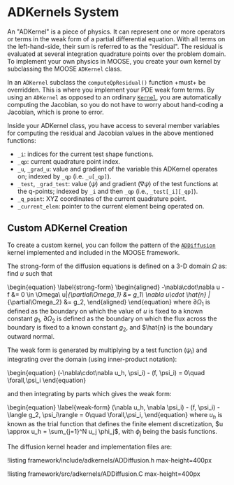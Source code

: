 # ADKernels System

An "ADKernel" is a piece of physics. It can represent one or more operators or terms in the weak form of
a partial differential equation.  With all terms on the left-hand-side, their sum is referred to as
the "residual". The residual is evaluated at several integration quadrature points over the problem
domain. To implement your own physics in MOOSE, you create your own kernel by subclassing the MOOSE
`ADKernel` class.

In an `ADKernel` subclass the `computeQpResidual()` function +must+ be overridden.  This is where you
implement your PDE weak form terms. By using an `ADKernel` as opposed to an
ordinary [`Kernel`](syntax/Kernels/index.md), you are automatically computing the
Jacobian, so you do not have to worry about hand-coding a Jacobian, which is
prone to error.

Inside your ADKernel class, you have access to several member variables for computing the
residual and Jacobian values in the above mentioned functions:

- `_i`: indices for the current test shape functions.
- `_qp`: current quadrature point index.
- `_u`, `_grad_u`: value and gradient of the variable this ADKernel operates on;
  indexed by `_qp` (i.e. `_u[_qp]`).
- `_test`, `_grad_test`: value ($\psi$) and gradient ($\nabla \psi$) of the
  test functions at the q-points; indexed by `_i` and then `_qp` (i.e., `_test[_i][_qp]`).
- `_q_point`: XYZ coordinates of the current quadrature point.
- `_current_elem`: pointer to the current element being operated on.

## Custom ADKernel Creation

To create a custom kernel, you can follow the pattern of the [`ADDiffusion`](/ADDiffusion.md) kernel
implemented and included in the MOOSE framework.

The strong-form of the diffusion equations is defined on a 3-D domain $\Omega$ as: find $u$ such
that

\begin{equation}
\label{strong-form}
\begin{aligned}
-\nabla\cdot\nabla u - f &= 0 \in \Omega\\
u|_{\partial\Omega_1} &= g_1\\
\nabla u\cdot \hat{n} |_{\partial\Omega_2} &= g_2,
\end{aligned}
\end{equation}
where $\partial\Omega_1$ is defined as the boundary on which the value of $u$ is fixed to a known
constant $g_1$, $\partial\Omega_2$ is defined as the boundary on which the flux across the boundary
is fixed to a known constant $g_2$, and $\hat{n} is the boundary outward normal.

The weak form is generated by multiplying by a test function ($\psi_i$) and integrating over the
domain (using inner-product notation):

\begin{equation}
(-\nabla\cdot\nabla u_h, \psi_i) - (f, \psi_i) = 0\quad \forall\,\psi_i
\end{equation}

and then integrating by parts which gives the weak form:

\begin{equation}
\label{weak-form}
(\nabla u_h, \nabla \psi_i) - (f, \psi_i) - \langle g_2, \psi_i\rangle = 0\quad \forall\,\psi_i,
\end{equation}
where $u_h$ is known as the trial function that defines the finite element discretization, $u
\approx u_h = \sum_{j=1}^N u_j \phi_j$, with $\phi_j$ being the basis functions.

The diffusion kernel header and implementation files are:

!listing framework/include/adkernels/ADDiffusion.h max-height=400px

!listing framework/src/adkernels/ADDiffusion.C max-height=400px
